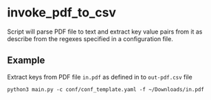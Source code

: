 # invoke_pdf_to_csv
Script will parse PDF file to text and extract key value pairs from it as describe from 
the regexes specified in a configuration file.

## Example
Extract keys from PDF file `in.pdf` as defined in  to `out-pdf.csv` file
```
python3 main.py -c conf/conf_template.yaml -f ~/Downloads/in.pdf
```